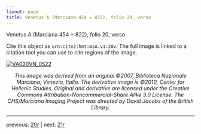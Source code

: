 ```yaml
---
layout: page
title: Venetus A (Marciana 454 = 822), folio 20, verso
---
```


Venetus A (Marciana 454 = 822), folio 20, verso

Cite this object as `urn:cite2:hmt:msA.v1:20v`.  The full image is linked to a citation tool you can use to cite regions of the image.

[![VA020VN_0522](http://www.homermultitext.org/iipsrv?IIIF=/project/homer/pyramidal/deepzoom/hmt/vaimg/2017a/VA020VN_0522.tif/full/800,/0/default.jpg)](http://www.homermultitext.org/ict2/?urn=urn:cite2:hmt:vaimg.2017a:VA020VN_0522) 

<p style="text-align: center; font-style: italic;">This image was derived from an original ©2007, Biblioteca Nazionale Marciana, Venezia, Italia. The derivative image is ©2010, Center for Hellenic Studies. Original and derivative are licensed under the Creative Commons Attribution-Noncommercial-Share Alike 3.0 License. The CHS/Marciana Imaging Project was directed by David Jacobs of the British Library.</p>

---

previous: [20r](../20r/) | next: [21r](../21r/)